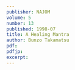 ```yaml
---
publisher: NAJOM
volume: 5
number: 13
published: 1998-07
title: A Healing Mantra
author: Bunzo Takamatsu
pdf:
pdfjp:
excerpt:
---
```

